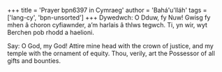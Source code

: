 +++
title = 'Prayer bpn6397 in Cymraeg'
author = 'Bahá'u'lláh'
tags = ['lang-cy', 'bpn-unsorted']
+++
Dywedwch: O Dduw, fy Nuw! Gwisg fy mhen â choron cyfiawnder, a’m harlais â thlws tegwch. Ti, yn wir, wyt Berchen pob rhodd a haelioni.


Say: O God, my God! Attire mine head with the crown of justice, and my temple with the ornament of equity. Thou, verily, art the Possessor of all gifts and bounties.

